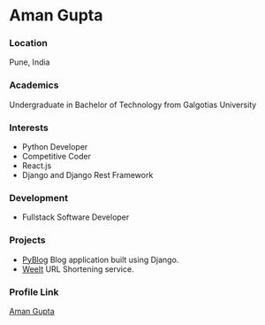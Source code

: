 # Aman Gupta

### Location

Pune, India

### Academics

Undergraduate in Bachelor of Technology from Galgotias University

### Interests

- Python Developer
- Competitive Coder 
- React.js
- Django and Django Rest Framework

### Development

- Fullstack Software Developer

### Projects

- [PyBlog](https://github.com/find-aman/django_blog) Blog application built using Django.
- [WeeIt](https://github.com/find-aman/url_shortener) URL Shortening service.

### Profile Link

[Aman Gupta](https://github.com/find-aman)